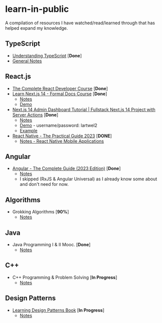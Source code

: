 # learn-in-public

A compilation of resources I have watched/read/learned through that has helped expand my knowledge.

## TypeScript

- [Understanding TypeScript](https://www.udemy.com/course/understanding-typescript/) [**Done**]
- [General Notes](/typescript)

## React.js

- [The Complete React Developer Course](https://www.udemy.com/course/react-2nd-edition/) [**Done**]
- [Learn Next.js 14 - Formal Docs Course](https://nextjs.org/learn) [**Done**]
  - [Notes](/react/next-docs-dashboard)
  - [Demo](https://nextjs-docs-dashboard-rosy.vercel.app/)
- [Next.js 14 Admin Dashboard Tutorial | Fullstack Next.js 14 Project with Server Actions](https://www.youtube.com/watch?v=cBg6xA5C60s) [**Done**]
  - [Notes](/react/next-admin-dashboard)
  - [Demo](https://nextjs-admin-dashboard-six.vercel.app/) - username/password: lartwel2
  - [Example](https://nextjs-docs-dashboard-rosy.vercel.app)
- [React Native - The Practical Guide 2023](https://www.udemy.com/course/react-native-the-practical-guide/) [**DONE**]
  - [Notes - React Native Mobile Applications](/react/react-native-the-practical-guide/)

## Angular

- [Angular - The Complete Guide (2023 Edition)](https://www.udemy.com/course/the-complete-guide-to-angular-2/) [**Done**]
  - [Notes](/angular)
  - I skipped (RxJS & Angular Universal) as I already know some about and don't need for now.

## Algorithms

- Grokking Algorithms [**90%**]
  - [Notes](/algorithms/grokking-algorithms)

## Java

- Java Programming I & II Mooc. [**Done**]
  - [Notes](/java/)

## C++

- C++ Programming & Problem Solving [**In Progress**]
  - [Notes](/c++/)

## Design Patterns

- [Learning Design Patterns Book](https://www.patterns.dev/) [**In Progress**]
  - [Notes](/design-patterns/learning-patterns-book)
